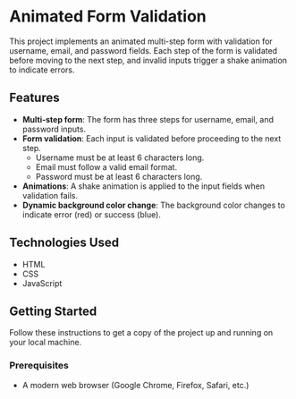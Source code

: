 # Animated Form Validation

This project implements an animated multi-step form with validation for username, email, and password fields. Each step of the form is validated before moving to the next step, and invalid inputs trigger a shake animation to indicate errors.

## Features

- **Multi-step form**: The form has three steps for username, email, and password inputs.
- **Form validation**: Each input is validated before proceeding to the next step.
  - Username must be at least 6 characters long.
  - Email must follow a valid email format.
  - Password must be at least 6 characters long.
- **Animations**: A shake animation is applied to the input fields when validation fails.
- **Dynamic background color change**: The background color changes to indicate error (red) or success (blue).

## Technologies Used

- HTML
- CSS
- JavaScript

## Getting Started

Follow these instructions to get a copy of the project up and running on your local machine.

### Prerequisites

- A modern web browser (Google Chrome, Firefox, Safari, etc.)


